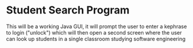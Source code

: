 # Student Search Program
This will be a working Java GUI, it will prompt the user to enter a kephrase to login ("unlock") which will then open a second screen where the user can look up students in a single classroom studying software engineering 

